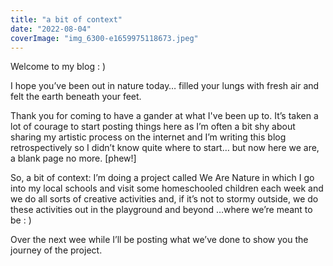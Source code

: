 ```yaml
---
title: "a bit of context"
date: "2022-08-04"
coverImage: "img_6300-e1659975118673.jpeg"
---
```


Welcome to my blog : )

I hope you’ve been out in nature today… filled your lungs with fresh air and felt the earth beneath your feet.

Thank you for coming to have a gander at what I've been up to. It’s taken a lot of courage to start posting things here as I’m often a bit shy about sharing my artistic process on the internet and I’m writing this blog retrospectively so I didn’t know quite where to start… but now here we are, a blank page no more. \[phew!\]

So, a bit of context: I’m doing a project called We Are Nature in which I go into my local schools and visit some homeschooled children each week and we do all sorts of creative activities and, if it’s not to stormy outside, we do these activities out in the playground and beyond …where we’re meant to be : )

Over the next wee while I’ll be posting what we’ve done to show you the journey of the project.

